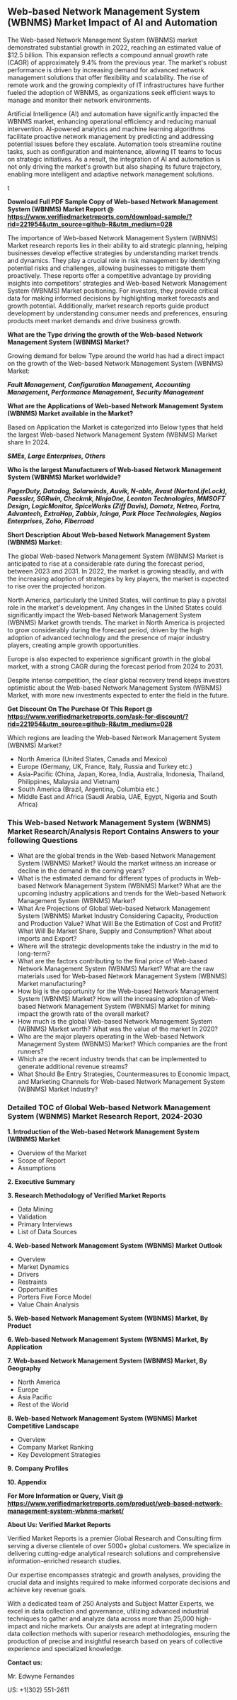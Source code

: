 <h2>Web-based Network Management System (WBNMS) Market Impact of AI and Automation</h2><p>The Web-based Network Management System (WBNMS) market demonstrated substantial growth in 2022, reaching an estimated value of $12.5 billion. This expansion reflects a compound annual growth rate (CAGR) of approximately 9.4% from the previous year. The market's robust performance is driven by increasing demand for advanced network management solutions that offer flexibility and scalability. The rise of remote work and the growing complexity of IT infrastructures have further fueled the adoption of WBNMS, as organizations seek efficient ways to manage and monitor their network environments.</p><p>Artificial Intelligence (AI) and automation have significantly impacted the WBNMS market, enhancing operational efficiency and reducing manual intervention. AI-powered analytics and machine learning algorithms facilitate proactive network management by predicting and addressing potential issues before they escalate. Automation tools streamline routine tasks, such as configuration and maintenance, allowing IT teams to focus on strategic initiatives. As a result, the integration of AI and automation is not only driving the market's growth but also shaping its future trajectory, enabling more intelligent and adaptive network management solutions.</p>t</p><p id="" class=""><strong>Download Full PDF Sample Copy of Web-based Network Management System (WBNMS) Market Report @ <a href="https://www.verifiedmarketreports.com/download-sample/?rid=221954&utm_source=github-R&utm_medium=028" target="_blank">https://www.verifiedmarketreports.com/download-sample/?rid=221954&utm_source=github-R&utm_medium=028</a></strong></p><p>The importance of&nbsp;Web-based Network Management System (WBNMS) Market research reports lies in their ability to aid strategic planning, helping businesses develop effective strategies by understanding market trends and dynamics. They play a crucial role in risk management by identifying potential risks and challenges, allowing businesses to mitigate them proactively. These reports offer a competitive advantage by providing insights into competitors' strategies and Web-based Network Management System (WBNMS) Market positioning. For investors, they provide critical data for making informed decisions by highlighting market forecasts and growth potential. Additionally, market research reports guide product development by understanding consumer needs and preferences, ensuring products meet market demands and drive business growth.</p><p><strong>What are the&nbsp;Type driving the growth of the Web-based Network Management System (WBNMS) Market?</strong></p><p id="" class="">Growing demand for below Type around the world has had a direct impact on the growth of the Web-based Network Management System (WBNMS) Market:</p><em><strong>Fault Management, Configuration Management, Accounting Management, Performance Management, Security Management</strong></em></p><strong>What are the&nbsp;Applications&nbsp;of Web-based Network Management System (WBNMS) Market available in the Market?</strong></p><p id="" class="">Based on Application the Market is categorized into Below types that held the largest Web-based Network Management System (WBNMS) Market share In 2024.</p><em><strong>SMEs, Large Enterprises, Others</strong></em></p><strong>Who is the largest Manufacturers of Web-based Network Management System (WBNMS) Market worldwide?</strong></p><p><em><strong>PagerDuty, Datadog, Solarwinds, Auvik, N-able, Avast (NortonLifeLock), Paessler, SGRwin, Checkmk, NinjaOne, Leonton Technologies, MMSOFT Design, LogicMonitor, SpiceWorks (Ziff Davis), Domotz, Netreo, Fortra, Advantech, ExtraHop, Zabbix, Icinga, Park Place Technologies, Nagios Enterprises, Zoho, Fiberroad</strong></em></p><p id="" class=""><strong>Short Description About Web-based Network Management System (WBNMS) Market:</strong></p><p>The global Web-based Network Management System (WBNMS) Market is anticipated to rise at a considerable rate during the forecast period, between 2023 and 2031. In 2022, the market is growing steadily, and with the increasing adoption of strategies by key players, the market is expected to rise over the projected horizon.</p><p>North America, particularly the United States, will continue to play a pivotal role in the market's development. Any changes in the United States could significantly impact the Web-based Network Management System (WBNMS) Market growth trends. The market in North America is projected to grow considerably during the forecast period, driven by the high adoption of advanced technology and the presence of major industry players, creating ample growth opportunities.</p><p>Europe is also expected to experience significant growth in the global market, with a strong CAGR during the forecast period from 2024 to 2031.</p><p>Despite intense competition, the clear global recovery trend keeps investors optimistic about the Web-based Network Management System (WBNMS) Market, with more new investments expected to enter the field in the future.</p><p id="" class=""><strong>Get Discount On The Purchase Of This Report @ <a href="https://www.verifiedmarketreports.com/ask-for-discount/?rid=221954&utm_source=github-R&utm_medium=028" target="_blank">https://www.verifiedmarketreports.com/ask-for-discount/?rid=221954&utm_source=github-R&utm_medium=028</a></strong></p>Which regions are leading the Web-based Network Management System (WBNMS) Market?</p><ul><li>North America (United States, Canada and Mexico)</li><li>Europe (Germany, UK, France, Italy, Russia and Turkey etc.)</li><li>Asia-Pacific (China, Japan, Korea, India, Australia, Indonesia, Thailand, Philippines, Malaysia and Vietnam)</li><li>South America (Brazil, Argentina, Columbia etc.)</li><li>Middle East and Africa (Saudi Arabia, UAE, Egypt, Nigeria and South Africa)</li></ul><h3 id="" class="">This Web-based Network Management System (WBNMS) Market Research/Analysis Report Contains Answers to your following Questions</h3><ul><li>What are the global trends in the Web-based Network Management System (WBNMS) Market? Would the market witness an increase or decline in the demand in the coming years?</li><li>What is the estimated demand for different types of products in Web-based Network Management System (WBNMS) Market? What are the upcoming industry applications and trends for the Web-based Network Management System (WBNMS) Market?</li><li>What Are Projections of Global Web-based Network Management System (WBNMS) Market Industry Considering Capacity, Production and Production Value? What Will Be the Estimation of Cost and Profit? What Will Be Market Share, Supply and Consumption? What about imports and Export?</li><li>Where will the strategic developments take the industry in the mid to long-term?</li><li>What are the factors contributing to the final price of Web-based Network Management System (WBNMS) Market? What are the raw materials used for Web-based Network Management System (WBNMS) Market manufacturing?</li><li>How big is the opportunity for the Web-based Network Management System (WBNMS) Market? How will the increasing adoption of Web-based Network Management System (WBNMS) Market for mining impact the growth rate of the overall market?</li><li>How much is the global Web-based Network Management System (WBNMS) Market worth? What was the value of the market In 2020?</li><li>Who are the major players operating in the Web-based Network Management System (WBNMS) Market? Which companies are the front runners?</li><li>Which are the recent industry trends that can be implemented to generate additional revenue streams?</li><li>What Should Be Entry Strategies, Countermeasures to Economic Impact, and Marketing Channels for Web-based Network Management System (WBNMS) Market Industry?</li></ul><h3 id="" class="">Detailed TOC of Global Web-based Network Management System (WBNMS) Market Research Report, 2024-2030</h3><p id="" class=""><strong>1. Introduction of the Web-based Network Management System (WBNMS) Market</strong></p><ul><li>Overview of the Market</li><li>Scope of Report</li><li>Assumptions</li></ul><p id="" class=""><strong>2. Executive Summary</strong></p><p id="" class=""><strong>3. Research Methodology of Verified Market Reports</strong></p><ul><li>Data Mining</li><li>Validation</li><li>Primary Interviews</li><li>List of Data Sources</li></ul><p id="" class=""><strong>4. Web-based Network Management System (WBNMS) Market Outlook</strong></p><ul><li>Overview</li><li>Market Dynamics</li><li>Drivers</li><li>Restraints</li><li>Opportunities</li><li>Porters Five Force Model</li><li>Value Chain Analysis</li></ul><p id="" class=""><strong>5. Web-based Network Management System (WBNMS) Market, By Product</strong></p><p id="" class=""><strong>6. Web-based Network Management System (WBNMS) Market, By Application</strong></p><p id="" class=""><strong>7. Web-based Network Management System (WBNMS) Market, By Geography</strong></p><ul><li>North America</li><li>Europe</li><li>Asia Pacific</li><li>Rest of the World</li></ul><p id="" class=""><strong>8. Web-based Network Management System (WBNMS) Market Competitive Landscape</strong></p><ul><li>Overview</li><li>Company Market Ranking</li><li>Key Development Strategies</li></ul><p id="" class=""><strong>9. Company Profiles</strong></p><p id="" class=""><strong>10. Appendix</strong></p><p id="" class=""><strong>For More Information or Query, Visit @ <a href="https://www.verifiedmarketreports.com/product/web-based-network-management-system-wbnms-market/" target="_blank">https://www.verifiedmarketreports.com/product/web-based-network-management-system-wbnms-market/</a></strong></p><p id="" class=""><strong>About Us: Verified Market Reports</strong></p><p id="" class="">Verified Market Reports is a premier Global Research and Consulting firm serving a diverse clientele of over 5000+ global customers. We specialize in delivering cutting-edge analytical research solutions and comprehensive information-enriched research studies.</p><p id="" class="">Our expertise encompasses strategic and growth analyses, providing the crucial data and insights required to make informed corporate decisions and achieve key revenue goals.</p><p id="" class="">With a dedicated team of 250 Analysts and Subject Matter Experts, we excel in data collection and governance, utilizing advanced industrial techniques to gather and analyze data across more than 25,000 high-impact and niche markets. Our analysts are adept at integrating modern data collection methods with superior research methodologies, ensuring the production of precise and insightful research based on years of collective experience and specialized knowledge.</p><p id="" class=""><strong>Contact us:</strong></p><p id="" class="">Mr. Edwyne Fernandes</p><p id="" class="">US: +1(302) 551-2611</p>